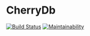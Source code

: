 # CherryDb
[![Build Status](https://travis-ci.org/andreujuanc/CherryDb.svg?branch=master)](https://travis-ci.org/andreujuanc/CherryDb)
[![Maintainability](https://api.codeclimate.com/v1/badges/448872d7ab461c840c29/maintainability)](https://codeclimate.com/github/andreujuanc/CherryDb/maintainability)
